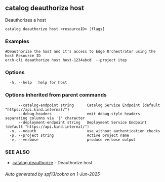 ## catalog deauthorize host

Deauthorizes a host

```
catalog deauthorize host <resourceID> [flags]
```

### Examples

```
#Deauthorize the host and it's access to Edge Orchestrator using the host Resource ID
orch-cli deauthorize host host-1234abcd  --project itep
```

### Options

```
  -h, --help   help for host
```

### Options inherited from parent commands

```
      --catalog-endpoint string      Catalog Service Endpoint (default "https://api.kind.internal/")
      --debug-headers                emit debug-style headers separating columns via '|' character
      --deployment-endpoint string   Deployment Service Endpoint (default "https://api.kind.internal/")
  -n, --noauth                       use without authentication checks
  -p, --project string               Active project name
  -v, --verbose                      produce verbose output
```

### SEE ALSO

* [catalog deauthorize](catalog_deauthorize.md)	 - Deauthorize host

###### Auto generated by spf13/cobra on 1-Jun-2025
